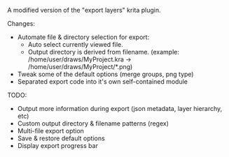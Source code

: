 A modified version of the "export layers" krita plugin.

Changes:
- Automate file & directory selection for export:
  - Auto select currently viewed file.
  - Output directory is derived from filename. (example: /home/user/draws/MyProject.kra -> /home/user/draws/MyProject/*.png) 
- Tweak some of the default options (merge groups, png type)
- Separated export code into it's own self-contained module

TODO:
- Output more information during export (json metadata, layer hierarchy, etc)
- Custom output directory & filename patterns (regex)
- Multi-file export option
- Save & restore default options
- Display export progress bar
